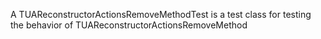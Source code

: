 A TUAReconstructorActionsRemoveMethodTest is a test class for testing the behavior of TUAReconstructorActionsRemoveMethod